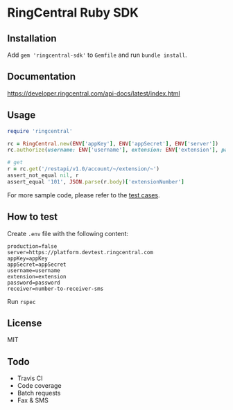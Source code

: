 # RingCentral Ruby SDK


## Installation

Add `gem 'ringcentral-sdk'` to `Gemfile` and run `bundle install`.


## Documentation

https://developer.ringcentral.com/api-docs/latest/index.html


## Usage

```ruby
require 'ringcentral'

rc = RingCentral.new(ENV['appKey'], ENV['appSecret'], ENV['server'])
rc.authorize(username: ENV['username'], extension: ENV['extension'], password: ENV['password'])

# get
r = rc.get('/restapi/v1.0/account/~/extension/~')
assert_not_equal nil, r
assert_equal '101', JSON.parse(r.body)['extensionNumber']
```


For more sample code, please refer to the [test cases](/spec).


## How to test

Create `.env` file with the following content:

```
production=false
server=https://platform.devtest.ringcentral.com
appKey=appKey
appSecret=appSecret
username=username
extension=extension
password=password
receiver=number-to-receiver-sms
```

Run `rspec`


## License

MIT


## Todo

- Travis CI
- Code coverage
- Batch requests
- Fax & SMS
